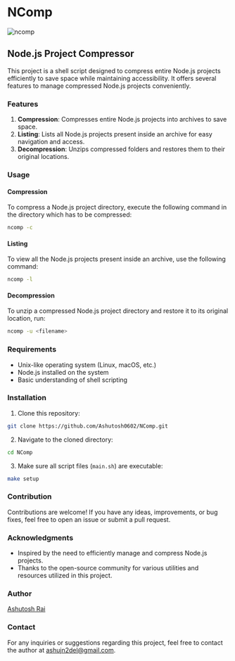 # NComp

![ncomp](https://github.com/Ashutosh0602/NComp/assets/85889617/f56844e3-ad97-41c8-bb94-e00d176dc32a)

## Node.js Project Compressor

This project is a shell script designed to compress entire Node.js projects efficiently to save space while maintaining accessibility. It offers several features to manage compressed Node.js projects conveniently.

### Features

1. **Compression**: Compresses entire Node.js projects into archives to save space.
2. **Listing**: Lists all Node.js projects present inside an archive for easy navigation and access.
3. **Decompression**: Unzips compressed folders and restores them to their original locations.

### Usage

#### Compression

To compress a Node.js project directory, execute the following command in the directory which has to be compressed:

```bash
ncomp -c
```

#### Listing

To view all the Node.js projects present inside an archive, use the following command:

```bash
ncomp -l
```

#### Decompression

To unzip a compressed Node.js project directory and restore it to its original location, run:

```bash
ncomp -u <filename>
```

### Requirements

- Unix-like operating system (Linux, macOS, etc.)
- Node.js installed on the system
- Basic understanding of shell scripting

### Installation

1. Clone this repository:

```bash
git clone https://github.com/Ashutosh0602/NComp.git
```

2. Navigate to the cloned directory:

```bash
cd NComp
```

3. Make sure all script files (`main.sh`) are executable:

```bash
make setup
```

### Contribution

Contributions are welcome! If you have any ideas, improvements, or bug fixes, feel free to open an issue or submit a pull request.

### Acknowledgments

- Inspired by the need to efficiently manage and compress Node.js projects.
- Thanks to the open-source community for various utilities and resources utilized in this project.

### Author

[Ashutosh Rai](https://github.com/Ashutosh0602)

### Contact

For any inquiries or suggestions regarding this project, feel free to contact the author at [ashujn2del@gmail.com](mailto:ashujn2del@gmail.com).
